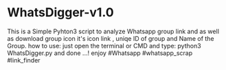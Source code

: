 # WhatsDigger-v1.0
This is a Simple Pyhton3 script to analyze Whatsapp group link and as well as download group icon it's icon link , uniqe ID of group and Name of the Group.
how to use:
just open the terminal or CMD and type:
python3 WhatsDigger.py
and done ...! enjoy
#Whatsapp
#whatsapp_scrap
#link_finder
